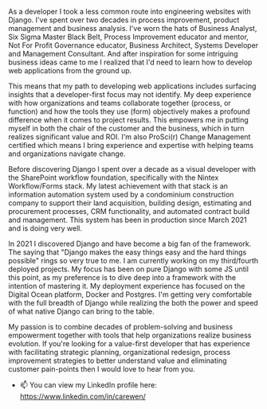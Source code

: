 As a developer I took a less common route into engineering websites with Django. I've spent over two decades in process improvement, product management and business analysis. I've worn the hats of Business Analyst, Six Sigma Master Black Belt, Process Improvement educator and mentor, Not For Profit Governance educator, Business Architect, Systems Developer and Management Consultant. And after inspiration for some intriguing business ideas came to me I realized that I'd need to learn how to develop web applications from the ground up. 

This means that my path to developing web applications includes surfacing insights that a developer-first focus may not identify. My deep experience with how organizations and teams collaborate together (process, or function) and how the tools they use (form) objectively makes a profound difference when it comes to project results. This empowers me in putting myself in both the chair of the customer and the business, which in turn realizes significant value and ROI. I'm also ProSci(r) Change Management certified which means I bring experience and expertise with helping teams and organizations navigate change.


Before discovering Django I spent over a decade as a visual developer with the SharePoint workflow foundation, specifically with the Nintex Workflow/Forms stack. My latest achievement with that stack is an information automation system used by a condominium construction company to support their land acquisition, building design, estimating and procurement processes, CRM functionality, and automated contract build and management. This system has been in production since March 2021 and is doing very well.


In 2021 I discovered Django and have become a big fan of the framework. The saying that "Django makes the easy things easy and the hard things possible" rings so very true to me. I am currently working on my third/fourth deployed projects. My focus has been on pure Django with some JS until this point, as my preference is to dive deep into a framework with the intention of mastering it. My deployment experience has focused on the Digital Ocean platform, Docker and Postgres. I'm getting very comfortable with the full breadth of Django while realizing the both the power and speed of what native Django can bring to the table.


My passion is to combine decades of problem-solving and business empowerment together with tools that help organizations realize business evolution. If you're looking for a value-first developer that has experience with facilitating strategic planning, organizational redesign, process improvement strategies to better understand value and eliminating customer pain-points then I would love to hear from you.

- 📫 You can view my LinkedIn profile here: https://www.linkedin.com/in/carewen/

<!---
Carewen/Carewen is a ✨ special ✨ repository because its `README.md` (this file) appears on your GitHub profile.
You can click the Preview link to take a look at your changes.
--->
